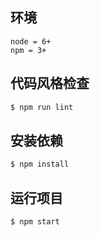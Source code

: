 ## 环境
```
node = 6+
npm = 3+
```

## 代码风格检查
```bash
$ npm run lint
```

## 安装依赖
```bash
$ npm install
```

## 运行项目
```bash
$ npm start
```